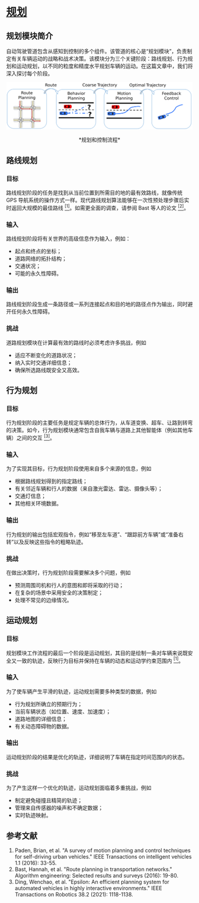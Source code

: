 # [规划](https://tis.ios.ac.cn/iss/docs/Algorithms/Planning/)

## 规划模块简介
自动驾驶管道包含从感知到控制的多个组件。该管道的核心是“规划模块”，负责制定有关车辆运动的战略和战术决策。该模块分为三个关键阶段：路线规划、行为规划和运动规划，以不同的粒度和精度水平规划车辆的运动。在这篇文章中，我们将深入探讨每个阶段。

![kine_bicycle_model](../img/ecosys_iss/planning_pipeline.png)
 
<center> *规划和控制流程* </center>


## 路线规划<a name="route"/>

### 目标
路线规划阶段的任务是找到从当前位置到所需目的地的最有效路线，就像传统 GPS 导航系统的操作方式一样。现代路线规划算法能够在一次性预处理步骤后实时返回大规模的最佳路线 <a href="#ref1"><sup>[1]</sup></a>。如需更全面的调查，请参阅 Bast 等人的论文 <a href="#ref2"><sup>[2]</sup></a>。


### 输入
路线规划阶段将有关世界的高级信息作为输入，例如：
- 起点和终点的坐标；
- 道路网络的拓扑结构；
- 交通状况；
- 可能的永久性障碍。

### 输出
路线规划阶段生成一条路径或一系列连接起点和目的地的路径点作为输出，同时避开任何永久性障碍。

### 挑战
道路规划模块在计算最有效的路线时必须考虑许多挑战，例如
- 适应不断变化的道路状况；
- 纳入实时交通详细信息；
- 确保所选路线既安全又高效。


## 行为规划<a name="behavior"/>

### 目标
行为规划阶段的主要任务是规定车辆的总体行为，从车道变换、超车、让路到转弯的决策。如今，行为规划模块通常包含自我车辆与道路上其他智能体（例如其他车辆）之间的交互 <a href="#ref3"><sup>[3]</sup></a>。



### 输入
为了实现其目标，行为规划阶段使用来自多个来源的信息，例如
- 根据路线规划得到的指定路线； 
- 有关邻近车辆和行人的数据（来自激光雷达、雷达、摄像头等）；
- 交通灯信息；
- 其他相关环境数据。

### 输出
行为规划的输出包括宏观指令，例如“移至左车道”、“跟踪前方车辆”或“准备右转”以及反映这些指令的粗略轨迹。

### 挑战
在做出决策时，行为规划阶段需要解决多个问题，例如
- 预测周围司机和行人的意图和即将采取的行动；
- 在复杂的场景中采用安全的决策制定；
- 处理不常见的边缘情况。


## 运动规划<a name="motion"/>

### 目标
规划模块工作流程的最后一个阶段是运动规划，其目的是绘制一条对车辆来说既安全又一致的轨迹，反映行为目标并保持在车辆的动态和运动学约束范围内 <a href="#ref1"><sup>[1]</sup></a>。

### 输入
为了使车辆产生平滑的轨迹，运动规划需要多种类型的数据，例如
- 行为规划所确立的预期行为；
- 当前车辆状态（如位置、速度、加速度）；
- 道路地图的详细信息； 
- 有关动态障碍物的数据。

### 输出
运动规划阶段的结果是优化的轨迹，详细说明了车辆在指定时间范围内的状态。

### 挑战
为了产生这样一个优化的轨迹，运动规划面临着多重挑战，例如
- 制定避免碰撞且精简的轨迹；
- 管理来自传感器的噪声和不确定数据；
- 实时轨迹映射。


## 参考文献
<ol>
    <li id="ref1">Paden, Brian, et al. "A survey of motion planning and control techniques for self-driving urban vehicles." IEEE Transactions on intelligent vehicles 1.1 (2016): 33-55.</li>
    <li id="ref2">Bast, Hannah, et al. "Route planning in transportation networks." Algorithm engineering: Selected results and surveys (2016): 19-80.</li>
    <li id="ref3">Ding, Wenchao, et al. "Epsilon: An efficient planning system for automated vehicles in highly interactive environments." IEEE Transactions on Robotics 38.2 (2021): 1118-1138.</li>
</ol>